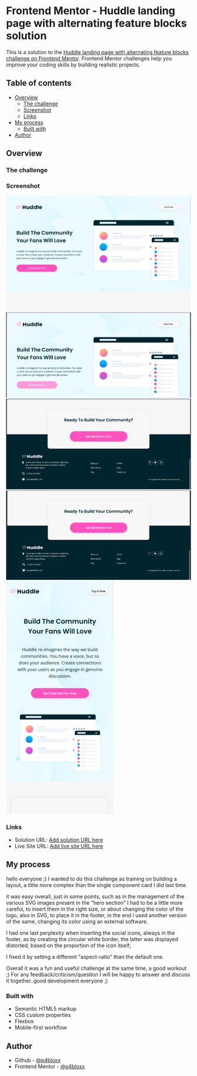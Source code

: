 # Frontend Mentor - Huddle landing page with alternating feature blocks solution

This is a solution to the [Huddle landing page with alternating feature blocks challenge on Frontend Mentor](https://www.frontendmentor.io/challenges/huddle-landing-page-with-alternating-feature-blocks-5ca5f5981e82137ec91a5100). Frontend Mentor challenges help you improve your coding skills by building realistic projects.

## Table of contents

- [Overview](#overview)
  - [The challenge](#the-challenge)
  - [Screenshot](#screenshot)
  - [Links](#links)
- [My process](#my-process)
  - [Built with](#built-with)
- [Author](#author)

## Overview

### The challenge

### Screenshot

![](./screenshots/Desktop%20view.png)
![](./screenshots/Desktop%20view%20-%20cta%20hover.png)
![](./screenshots/Desktop%20view%20-%20menu%20list%20hover.png)
![](./screenshots/Desktop%20view%20-%20social%20icons%20hover.png)
![](./screenshots/Mobile%20view.png)

### Links

- Solution URL: [Add solution URL here](https://your-solution-url.com)
- Live Site URL: [Add live site URL here](https://your-live-site-url.com)

## My process

hello everyone ;) I wanted to do this challenge as training on building a layout, a little more complex than the single component card I did last time.

it was easy overall, just in some points, such as in the management of the various SVG images present in the "hero section" I had to be a little more careful, to insert them in the right size, or about changing the color of the logo, also in SVG, to place it in the footer, in the end I used another version of the same, changing its color using an external software.

I had one last perplexity when inserting the social icons, always in the footer, as by creating the circular white border, the latter was displayed distorted, based on the proportion of the icon itself;

I fixed it by setting a different "aspect-ratio" than the default one.

Overall it was a fun and useful challenge at the same time, a good workout ;)
For any feedback/criticism/question I will be happy to answer and discuss it together..good development everyone ;)

### Built with

- Semantic HTML5 markup
- CSS custom properties
- Flexbox
- Mobile-first workflow

## Author

- Github - [@p4bloxx](https://github.com/p4bloxx)
- Frontend Mentor - [@p4bloxx](https://www.frontendmentor.io/profile/p4bloxx)
